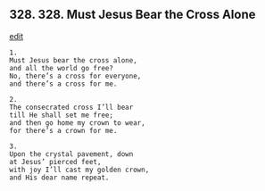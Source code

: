 
## 328.  328. Must Jesus Bear the Cross Alone
[edit](https://docs.google.com/document/d/18Mv1uXtCJ6zxHKsY70LoHzB92x5CVTOm/edit?mode=html)






    1.
    Must Jesus bear the cross alone,
    and all the world go free?
    No, there’s a cross for everyone,
    and there’s a cross for me.

    2.
    The consecrated cross I’ll bear
    till He shall set me free;
    and then go home my crown to wear,
    for there’s a crown for me.

    3.
    Upon the crystal pavement, down
    at Jesus’ pierced feet,
    with joy I’ll cast my golden crown,
    and His dear name repeat.
